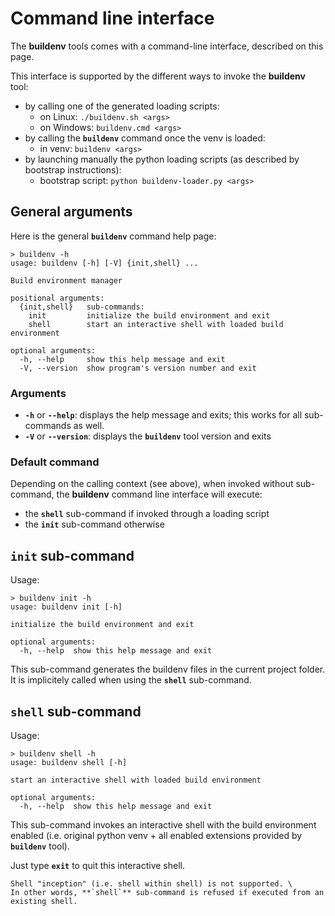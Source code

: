 # Command line interface

The **buildenv** tools comes with a command-line interface, described on this page.

This interface is supported by the different ways to invoke the **buildenv** tool:
* by calling one of the generated loading scripts:
  * on Linux: `./buildenv.sh <args>`
  * on Windows: `buildenv.cmd <args>`
* by calling the **`buildenv`** command once the venv is loaded:
  * in venv: `buildenv <args>`
* by launching manually the python loading scripts (as described by bootstrap instructions):
  * bootstrap script: `python buildenv-loader.py <args>`

## General arguments

Here is the general **`buildenv`** command help page:

```
> buildenv -h
usage: buildenv [-h] [-V] {init,shell} ...

Build environment manager

positional arguments:
  {init,shell}   sub-commands:
    init         initialize the build environment and exit
    shell        start an interactive shell with loaded build environment

optional arguments:
  -h, --help     show this help message and exit
  -V, --version  show program's version number and exit
```

### Arguments

* **`-h`** or **`--help`**: displays the help message and exits; this works for all sub-commands as well.
* **`-V`** or **`--version`**: displays the **`buildenv`** tool version and exits

### Default command

Depending on the calling context (see above), when invoked without sub-command, the **buildenv** command line interface will execute:

* the **`shell`** sub-command if invoked through a loading script
* the **`init`** sub-command otherwise

## `init` sub-command

Usage:
```
> buildenv init -h
usage: buildenv init [-h]

initialize the build environment and exit

optional arguments:
  -h, --help  show this help message and exit
```

This sub-command generates the buildenv files in the current project folder. It is implicitely called when using the **`shell`** sub-command.

## `shell` sub-command

Usage:
```
> buildenv shell -h
usage: buildenv shell [-h]

start an interactive shell with loaded build environment

optional arguments:
  -h, --help  show this help message and exit
```

This sub-command invokes an interactive shell with the build environment enabled (i.e. original python venv + all enabled extensions provided by **`buildenv`** tool).

Just type **`exit`** to quit this interactive shell.

````{warning}
Shell "inception" (i.e. shell within shell) is not supported. \
In other words, **`shell`** sub-command is refused if executed from an existing shell.
````
